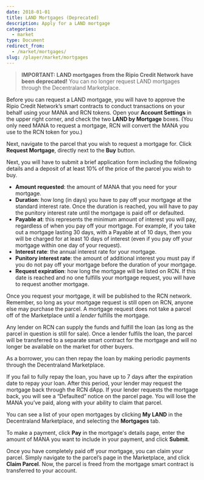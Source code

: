 ```yaml
---
date: 2018-01-01
title: LAND Mortgages (Deprecated)
description: Apply for a LAND mortgage
categories:
  - market
type: Document
redirect_from:
  - /market/mortgages/
slug: /player/market/mortgages
---
```


> **IMPORTANT: LAND mortgages from the Ripio Credit Network have been deprecated!**
> You can no longer request LAND mortgages through the Decentraland Marketplace. 

Before you can request a LAND mortgage, you will have to approve the Ripio Credit Network’s smart contracts to conduct transactions on your behalf using your MANA and RCN tokens. Open your **Account Settings** in the upper right corner, and check the two **LAND by Mortgage** boxes. (You only need MANA to request a mortgage, RCN will convert the MANA you use to the RCN token for you.)

Next, navigate to the parcel that you wish to request a mortgage for. Click **Request Mortgage**, directly next to the **Buy** button.

Next, you will have to submit a brief application form including the following details and a deposit of at least 10% of the price of the parcel you wish to buy.

- **Amount requested**: the amount of MANA that you need for your mortgage.
- **Duration**: how long (in days) you have to pay off your mortgage at the standard interest rate. Once the duration is reached, you will have to pay the punitory interest rate until the mortgage is paid off or defaulted.
- **Payable at**: this represents the minimum amount of interest you will pay, regardless of when you pay off your mortgage. For example, if you take out a mortgage lasting 30 days, with a Payable at of 10 days, then you will be charged for at least 10 days of interest (even if you pay off your mortgage within one day of your request).
- **Interest rate**: the annual interest rate for your mortgage.
- **Punitory interest rate**: the amount of additional interest you must pay if you do not pay off your mortgage before the duration of your mortgage.
- **Request expiration**: how long the mortgage will be listed on RCN. If this date is reached and no one fulfills your mortgage request, you will have to request another mortgage.

Once you request your mortgage, it will be published to the RCN network. Remember, so long as your mortgage request is still open on RCN, anyone else may purchase the parcel. A mortgage request does not take a parcel off of the Marketplace until a _lender_ fulfills the mortgage.

Any lender on RCN can supply the funds and fulfill the loan (as long as the parcel in question is still for sale). Once a lender fulfils the loan, the parcel will be transferred to a separate smart contract for the mortgage and will no longer be available on the market for other buyers.

As a borrower, you can then repay the loan by making periodic payments through the Decentraland Marketplace.

If you fail to fully repay the loan, you have up to 7 days after the expiration date to repay your loan. After this period, your lender may request the mortgage back through the RCN dApp. If your lender requests the mortgage back, you will see a “Defaulted” notice on the parcel page. You will lose the MANA you’ve paid, along with your ability to claim that parcel.

You can see a list of your open mortgages by clicking **My LAND** in the Decentraland Marketplace, and selecting the **Mortgages** tab.

To make a payment, click **Pay** in the mortgage's details page, enter the amount of MANA you want to include in your payment, and click **Submit**.

Once you have completely paid off your mortgage, you can claim your parcel. Simply navigate to the parcel’s page in the Marketplace, and click **Claim Parcel**. Now, the parcel is freed from the mortgage smart contract is transferred to your account.
